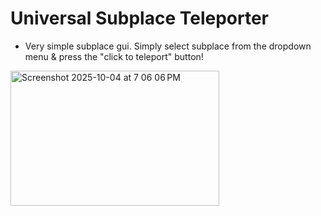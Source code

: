 # Universal Subplace Teleporter
- Very simple subplace gui. Simply select subplace from the dropdown menu & press the "click to teleport" button!
<img width="334" height="216" alt="Screenshot 2025-10-04 at 7 06 06 PM" src="https://github.com/user-attachments/assets/ed14002d-fe2c-4ea0-97b3-0ba8c46f2d27" />
